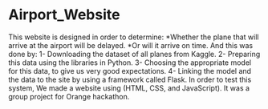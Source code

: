 # Airport_Website
This website is designed in order to determine:
*Whether the plane that will arrive at the airport will be delayed.
*Or will it arrive on time.
And this was done by:
1- Downloading the dataset of all planes from Kaggle.
2- Preparing this data using the libraries in Python.
3- Choosing the appropriate model for this data, to give us very good
expectations.
4- Linking the model and the data to the site by using a framework
called Flask.
In order to test this system, We made a website using (HTML, CSS, and JavaScript).
It was a group project for Orange hackathon.
